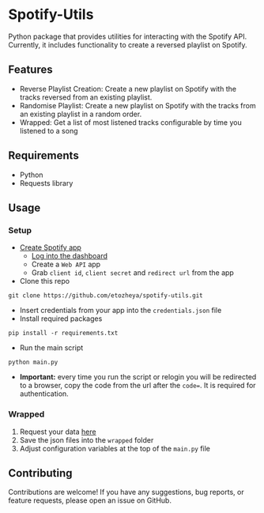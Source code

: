 # Spotify-Utils

Python package that provides utilities for interacting with the Spotify API.
Currently, it includes functionality to create a reversed playlist on Spotify.


## Features

* Reverse Playlist Creation: Create a new playlist on Spotify with the tracks
reversed from an existing playlist.
* Randomise Playlist: Create a new playlist on Spotify with the tracks 
from an existing playlist in a random order.
* Wrapped: Get a list of most listened tracks configurable 
by time you listened to a song


## Requirements

* Python
* Requests library


## Usage

### Setup

* [Create Spotify app](https://developer.spotify.com/documentation/web-api)
  * [Log into the dashboard](https://developer.spotify.com/dashboard)
  * Create a `Web API` app
  * Grab `client id`, `client secret` and `redirect url` from the app
* Clone this repo
```commandline
git clone https://github.com/etozheya/spotify-utils.git
```
* Insert credentials from your app into the `credentials.json` file
* Install required packages
```commandline
pip install -r requirements.txt
```
* Run the main script
```commandline
python main.py
```
* **Important:** every time you run the script or relogin you will be redirected 
to a browser, copy the code from the url after the `code=`. It is required for authentication.

### Wrapped

1. Request your data [here](https://www.spotify.com/uk/account/privacy/)
2. Save the json files into the `wrapped` folder
3. Adjust configuration variables at the top of the `main.py` file

## Contributing

Contributions are welcome! If you have any suggestions, bug reports, 
or feature requests, please open an issue on GitHub.
